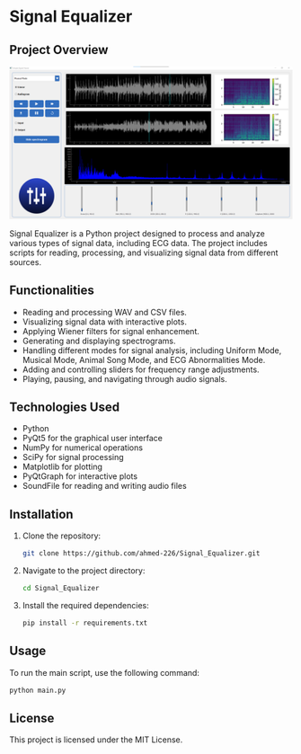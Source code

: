 # Signal Equalizer

## Project Overview

![alt text](./Data/images/image.png)

Signal Equalizer is a Python project designed to process and analyze various types of signal data, including ECG data. The project includes scripts for reading, processing, and visualizing signal data from different sources.

## Functionalities

- Reading and processing WAV and CSV files.
- Visualizing signal data with interactive plots.
- Applying Wiener filters for signal enhancement.
- Generating and displaying spectrograms.
- Handling different modes for signal analysis, including Uniform Mode, Musical Mode, Animal Song Mode, and ECG Abnormalities Mode.
- Adding and controlling sliders for frequency range adjustments.
- Playing, pausing, and navigating through audio signals.

## Technologies Used

- Python
- PyQt5 for the graphical user interface
- NumPy for numerical operations
- SciPy for signal processing
- Matplotlib for plotting
- PyQtGraph for interactive plots
- SoundFile for reading and writing audio files

## Installation

1. Clone the repository:
   ```sh
   git clone https://github.com/ahmed-226/Signal_Equalizer.git
   ```

2. Navigate to the project directory:
   ```sh
   cd Signal_Equalizer
   ```

3. Install the required dependencies:
   ```sh
   pip install -r requirements.txt
   ```

## Usage

To run the main script, use the following command:
```sh
python main.py
```

## License

This project is licensed under the MIT License.